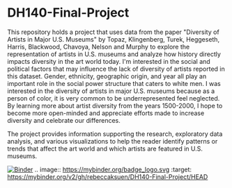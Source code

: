 # DH140-Final-Project

This repository holds a project that uses data from the paper "Diversity of Artists in Major U.S. Museums" by Topaz, Klingenberg, Turek, Heggeseth, Harris, Blackwood, Chavoya, Nelson and Murphy to explore the representation of artists in U.S. museums and analyze how history directly impacts diversity in the art world today. I'm interested in the social and political factors that may influence the lack of diversity of artists reported in this dataset. Gender, ethnicity, geographic origin, and year all play an important role in the social power structure that caters to white men. I was interested in the diversity of artists in major U.S. museums because as a person of color, it is very common to be underrepresented feel neglected. By learning more about artist diversity from the years 1500-2000, I hope to become more open-minded and appreciate efforts made to increase diversity and celebrate our differences.

The project provides information supporting the research, exploratory data analysis, and various visualizations to help the reader identify patterns or trends that affect the art world and which artists are featured in U.S. museums.

[![Binder](https://mybinder.org/badge_logo.svg)](https://mybinder.org/v2/gh/rebeccaksuen/DH140-Final-Project/HEAD)
.. image:: https://mybinder.org/badge_logo.svg
 :target: https://mybinder.org/v2/gh/rebeccaksuen/DH140-Final-Project/HEAD